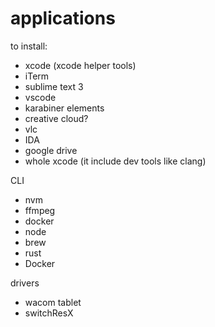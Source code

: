 # applications

to install:
- xcode (xcode helper tools)
- iTerm
- sublime text 3
- vscode
- karabiner elements
- creative cloud?
- vlc
- IDA
- google drive
- whole xcode (it include dev tools like clang)

CLI
- nvm
- ffmpeg
- docker
- node
- brew
- rust
- Docker

drivers
- wacom tablet
- switchResX
